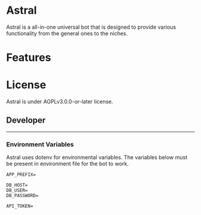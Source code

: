 # Astral
Astral is a all-in-one universal bot that is designed to provide various functionality from the general ones to the niches.

# Features

# License
Astral is under AGPLv3.0.0-or-later license.

## Developer
***
### Environment Variables
Astral uses dotenv for environmental variables. The variables below must be present in environment file for the bot to work.
```
APP_PREFIX=

DB_HOST=
DB_USER=
DB_PASSWORD=

API_TOKEN=
```
